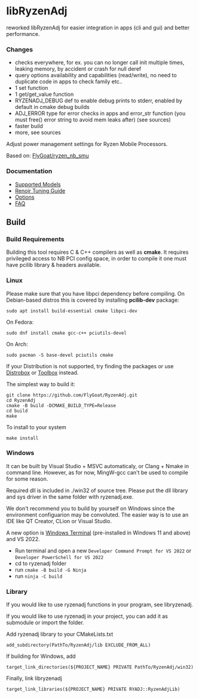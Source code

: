 # libRyzenAdj
reworked libRyzenAdj for easier integration in apps (cli and gui) and better performance.

### Changes
- checks everywhere, for ex. you can no longer call init multiple times, leaking memory, by accident or crash for null deref
- query options availability and capabilities (read/write), no need to duplicate code in apps to check family etc..
- 1 set function
- 1 get/get_value function
- RYZENADJ_DEBUG def to enable debug prints to stderr, enabled by default in cmake debug builds
- ADJ_ERROR type for error checks in apps and error_str function (you must free() error string to avoid mem leaks after) (see sources)
- faster build
- more, see sources

Adjust power management settings for Ryzen Mobile Processors.

Based on: [FlyGoat/ryzen_nb_smu](https://github.com/flygoat/ryzen_nb_smu)

### Documentation
- [Supported Models](https://github.com/FlyGoat/RyzenAdj/wiki/Supported-Models)
- [Renoir Tuning Guide](https://github.com/FlyGoat/RyzenAdj/wiki/Renoir-Tuning-Guide)
- [Options](https://github.com/FlyGoat/RyzenAdj/wiki/Options)
- [FAQ](https://github.com/FlyGoat/RyzenAdj/wiki/FAQ)

## Build

### Build Requirements

Building this tool requires C & C++ compilers as well as **cmake**. It
requires privileged access to NB PCI config space, in order to compile it
one must have pcilib library & headers available.

### Linux

Please make sure that you have libpci dependency before compiling. On
Debian-based distros this is covered by installing **pcilib-dev** package:

    sudo apt install build-essential cmake libpci-dev

On Fedora:

    sudo dnf install cmake gcc-c++ pciutils-devel

On Arch:

    sudo pacman -S base-devel pciutils cmake

If your Distribution is not supported, try finding the packages or use [Distrobox](https://github.com/89luca89/distrobox) or [Toolbox](https://docs.fedoraproject.org/en-US/fedora-silverblue/toolbox/) instead.

The simplest way to build it:

    git clone https://github.com/FlyGoat/RyzenAdj.git
    cd RyzenAdj
    cmake -B build -DCMAKE_BUILD_TYPE=Release
    cd build
    make

To install to your system

    make install

### Windows

It can be built by Visual Studio + MSVC automaticaly, or Clang + Nmake in command line.
However, as for now, MingW-gcc can't be used to compile for some reason.

Required dll is included in ./win32 of source tree. Please put the dll
library and sys driver in the same folder with ryzenadj.exe.

We don't recommend you to build by yourself on Windows since the environment configuarion
may be convoluted.
The easier way is to use an IDE like QT Creator, CLion or Visual Studio.

A new option is [Windows Terminal](https://github.com/microsoft/terminal) (pre-installed in Windows 11 and above) and VS 2022.

- Run terminal and open a new `Developer Command Prompt for VS 2022` or `Developer PowerSchell for VS 2022`
- cd to ryzenadj folder
- run `cmake -B build -G Ninja`
- run `ninja -C build`

### Library

If you would like to use ryzenadj functions in your program, see libryzenadj.

If you would like to use ryzenadj in your project, you can add it as submodule or import the folder.

Add ryzenadj library to your CMakeLists.txt

    add_subdirectory(PathTo/RyzenAdj/lib EXCLUDE_FROM_ALL)

If building for Windows, add

    target_link_directories(${PROJECT_NAME} PRIVATE PathTo/RyzenAdj/win32)

Finally, link libryzenadj

    target_link_libraries(${PROJECT_NAME} PRIVATE RYADJ::RyzenAdjLib)
